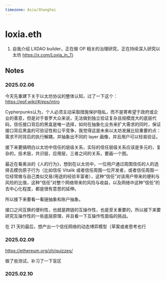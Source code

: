 ```yaml
---
timezone: Asia/Shanghai
---
```



# loxia.eth

1. 自我介绍
LXDAO builder，正在做 OP 相关的治理研究，正在持续深入研究以太坊
https://x.com/Loxia_in_Tj

## Notes

<!-- Content_START -->

### 2025.02.06

今天先重建下关于以太坊协议的整体认知，过了一下这个：https://epf.wiki/#/eps/intro

Cypherpunks认为，个人必须主动采取措施保护隐私，而不是寄希望于政府或企业的善意，但是对于普罗大众来说，无法做到独立验证复杂且规模庞大的底层代码，信任接口背后的黑盒是唯一选择，如何在抽象化业务来扩大需求的同时，保证接口背后黑盒的可验证性和公平竞争，我觉得这是未来以太坊发展比较重要的点：需求不同背后的执行解耦，并抽象出不同的 layer 画像，并且用户可以轻易验证。

接下来要搞明白以太坊中信任的层级关系，实际的信任层级关系应该是多元的，复杂的，技术层，共识层，应用层，三者之间的关系，要画一个图。

最近在看奥派的《人的行为》，想到在以太坊中，一位用户通过周围信任的人的选择去模仿原子行为（比如信任 Vitalik 或者信任周围一位开发者，或者信任周围一位经常做与自己类似交易/用途的经验丰富者），这种“信任”对该用户带来的便利与风险的比值，这种“信任”对整个网络带来的风险与收益，以及网络中这种“信任”的去中心化程度，都是很有意思的延伸。

所以接下来要看一看链抽象和账户抽象。

接口之间互换的便利性，也就是跨链的互操作性，也是至关重要的，所以接下来要研究互操作性的一些底层原理，并且看一下互操作性面临的挑战。

在 21 天的最后，想产出一个信任网络的动态博弈模型（草案或者思考也行

### 2025.02.09

https://ethereum.org/zh/quizzes/

做了些测试，补习了一下盲区

### 2025.02.10

<!-- Content_END -->
